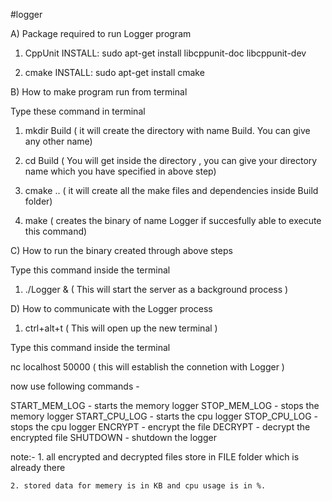  #logger

A) Package required to run Logger program
 
1) CppUnit
   INSTALL:  sudo apt-get install libcppunit-doc libcppunit-dev

2) cmake
   INSTALL:  sudo apt-get install cmake

B) How to make program run from terminal

Type these command in terminal

 1) mkdir Build ( it will create the directory with name Build. You can give any other name)

 2) cd Build ( You will get inside the directory , you can give your directory name which you have specified in above step)

 3) cmake .. ( it will create all the make files and dependencies inside Build folder)

 4) make ( creates the binary of name Logger if succesfully able to execute this command)

 C) How to run the binary created through above steps

 Type this command inside the terminal

 1) ./Logger & ( This will start the server as a background process ) 

 D) How to communicate with the Logger process

 1) ctrl+alt+t ( This will open up the new terminal )

 Type this command inside the terminal

 nc localhost 50000 ( this will establish the connetion with Logger )

 now use following commands -

 START_MEM_LOG - starts the memory logger
 STOP_MEM_LOG  - stops the memory logger
 START_CPU_LOG - starts the cpu logger
 STOP_CPU_LOG  - stops the cpu logger
 ENCRYPT       - encrypt the file
 DECRYPT       - decrypt the encrypted file
 SHUTDOWN      - shutdown the logger

 note:-
	1. all encrypted and decrypted files store in FILE folder which is already there

	2. stored data for memery is in KB and cpu usage is in %. 


